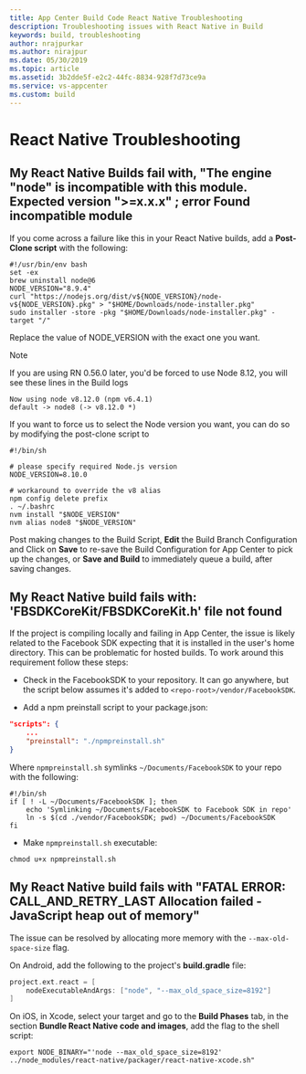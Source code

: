 ```yaml
---
title: App Center Build Code React Native Troubleshooting
description: Troubleshooting issues with React Native in Build
keywords: build, troubleshooting
author: nrajpurkar
ms.author: nirajpur
ms.date: 05/30/2019
ms.topic: article
ms.assetid: 3b2dde5f-e2c2-44fc-8834-928f7d73ce9a
ms.service: vs-appcenter
ms.custom: build
---
```


# React Native Troubleshooting

## <a name="engine-node"/>My React Native Builds fail with, "The engine "node" is incompatible with this module. Expected version ">=x.x.x" ; error Found incompatible module

If you come across a failure like this in your React Native builds, add a **Post-Clone script** with the following:

```shell
#!/usr/bin/env bash
set -ex
brew uninstall node@6
NODE_VERSION="8.9.4"
curl "https://nodejs.org/dist/v${NODE_VERSION}/node-v${NODE_VERSION}.pkg" > "$HOME/Downloads/node-installer.pkg"
sudo installer -store -pkg "$HOME/Downloads/node-installer.pkg" -target "/"
```

Replace the value of NODE_VERSION with the exact one you want.

> [!NOTE] 
> If you are using RN 0.56.0 later, you'd be forced to use Node 8.12, you will see these lines in the Build logs
>```text
>Now using node v8.12.0 (npm v6.4.1)
>default -> node8 (-> v8.12.0 *)
>```

If you want to force us to select the Node version you want, you can do so by modifying the post-clone script to 

```shell
#!/bin/sh

# please specify required Node.js version
NODE_VERSION=8.10.0

# workaround to override the v8 alias
npm config delete prefix
. ~/.bashrc
nvm install "$NODE_VERSION"
nvm alias node8 "$NODE_VERSION"
```

Post making changes to the Build Script, **Edit** the Build Branch Configuration and Click on **Save** to re-save the Build Configuration for App Center to pick up the changes, or **Save and Build** to immediately queue a build, after saving changes. 

## <a name="FBSDKCoreKit"/>My React Native build fails with: 'FBSDKCoreKit/FBSDKCoreKit.h' file not found

If the project is compiling locally and failing in App Center, the issue is likely related to the Facebook SDK expecting that it is installed in the user's home directory. This can be problematic for hosted builds. To work around this requirement follow these steps:

* Check in the FacebookSDK to your repository. It can go anywhere, but the script below assumes it's added to `<repo-root>/vendor/FacebookSDK`.

* Add a npm preinstall script to your package.json:

```json
"scripts": {
    ...
    "preinstall": "./npmpreinstall.sh"
}
```

Where `npmpreinstall.sh` symlinks `~/Documents/FacebookSDK` to your repo with the following:

```shell
#!/bin/sh
if [ ! -L ~/Documents/FacebookSDK ]; then
    echo 'Symlinking ~/Documents/FacebookSDK to Facebook SDK in repo'
    ln -s $(cd ./vendor/FacebookSDK; pwd) ~/Documents/FacebookSDK
fi
```
* Make `npmpreinstall.sh` executable: 

```shell
chmod u+x npmpreinstall.sh
```

## <a name="heap-out"/>My React Native build fails with "FATAL ERROR: CALL_AND_RETRY_LAST Allocation failed - JavaScript heap out of memory"

The issue can be resolved by allocating more memory with the `--max-old-space-size` flag.

On Android, add the following to the project's **build.gradle** file:

```groovy
project.ext.react = [
    nodeExecutableAndArgs: ["node", "--max_old_space_size=8192"]
]
```

On iOS, in Xcode, select your target and go to the **Build Phases** tab, in the section **Bundle React Native code and images**, add the flag to the shell script:

```shell
export NODE_BINARY="'node --max_old_space_size=8192'
../node_modules/react-native/packager/react-native-xcode.sh"
```
